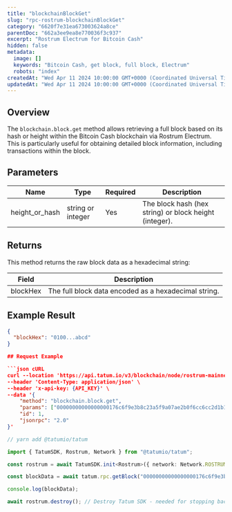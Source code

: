 ```yaml
---
title: "blockchainBlockGet"
slug: "rpc-rostrum-blockchainBlockGet"
category: "6620f7e31ea673003624a8ce"
parentDoc: "662a3ee9ea8e770036f3c937"
excerpt: "Rostrum Electrum for Bitcoin Cash"
hidden: false
metadata:
  image: []
  keywords: "Bitcoin Cash, get block, full block, Electrum"
  robots: "index"
createdAt: "Wed Apr 11 2024 10:00:00 GMT+0000 (Coordinated Universal Time)"
updatedAt: "Wed Apr 11 2024 10:00:00 GMT+0000 (Coordinated Universal Time)"
---
```


## Overview

The `blockchain.block.get` method allows retrieving a full block based on its hash or height within the Bitcoin Cash blockchain via Rostrum Electrum. This is particularly useful for obtaining detailed block information, including transactions within the block.

## Parameters

| Name           | Type            | Required | Description                                      |
| -------------- | --------------- | -------- | ------------------------------------------------ |
| height_or_hash | string or integer | Yes      | The block hash (hex string) or block height (integer). |

## Returns

This method returns the raw block data as a hexadecimal string:

| Field    | Description                                        |
| -------- | -------------------------------------------------- |
| blockHex | The full block data encoded as a hexadecimal string. |

## Example Result

```json
{
  "blockHex": "0100...abcd"
}

## Request Example

```json cURL
curl --location 'https://api.tatum.io/v3/blockchain/node/rostrum-mainnet/' \
--header 'Content-Type: application/json' \
--header 'x-api-key: {API_KEY}' \
--data '{
    "method": "blockchain.block.get",
    "params": ["00000000000000000176c6f9e3b8c23a5f9a07ae2b0f6cc6cc2d1b16869f97a3"],
    "id": 1,
    "jsonrpc": "2.0"
}'
```
```typescript
// yarn add @tatumio/tatum

import { TatumSDK, Rostrum, Network } from "@tatumio/tatum";

const rostrum = await TatumSDK.init<Rostrum>({ network: Network.ROSTRUM_MAINNET });

const blockData = await tatum.rpc.getBlock("00000000000000000176c6f9e3b8c23a5f9a07ae2b0f6cc6cc2d1b16869f97a3");

console.log(blockData);

await rostrum.destroy(); // Destroy Tatum SDK - needed for stopping background jobs
```
